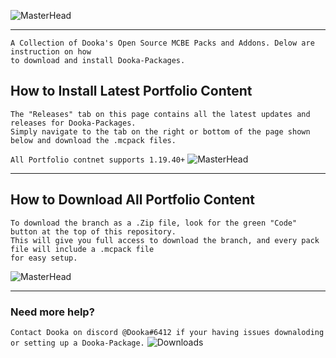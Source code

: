 ![MasterHead](https://media.discordapp.net/attachments/1050591171921072130/1051987282334335037/68747470733a2f2f6d656469612e646973636f72646170702e6e65742f6174746163686d656e74732f3937303231313138313935383636303132372f313031313033363538343433363536343030392f6769745f62616e6e65722e706e673f77696474683d3133333126_1.png)

--- ---
```info
A Collection of Dooka's Open Source MCBE Packs and Addons. Delow are instruction on how 
to download and install Dooka-Packages.  
```
## How to Install Latest Portfolio Content
```info
The "Releases" tab on this page contains all the latest updates and releases for Dooka-Packages. 
Simply navigate to the tab on the right or bottom of the page shown below and download the .mcpack files.
```
`All Portfolio contnet supports 1.19.40+`
![MasterHead](https://media.discordapp.net/attachments/1050591171921072130/1051988373784498186/image.png)
--- ---
## How to Download All Portfolio Content
```info
To download the branch as a .Zip file, look for the green "Code" button at the top of this repository. 
This will give you full access to download the branch, and every pack file will include a .mcpack file 
for easy setup.
```
![MasterHead](https://media.discordapp.net/attachments/1050591171921072130/1051990177716895836/image.png)
--- ---
### Need more help?
`Contact Dooka on discord @Dooka#6412 if your having issues downaloding or setting up a Dooka-Package.`
<img src="https://img.shields.io/github/downloads/Dooka-Packages/Dooka-Portfolio/total" alt="Downloads"/>

